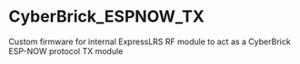 # CyberBrick_ESPNOW_TX
Custom firmware for internal ExpressLRS RF module to act as a CyberBrick ESP-NOW protocol TX module
